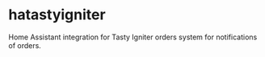 # hatastyigniter
Home Assistant integration for Tasty Igniter orders system for notifications of orders.
